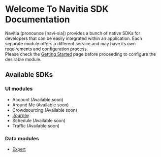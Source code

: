# Welcome To Navitia SDK Documentation

Navitia (pronounce [navi-sia]) provides a bunch of native SDKs for developers that can be easily integrated within an application. Each separate module offers a different service and may have its own requirements and configuration process.<br>
Please check the [Getting Started](getting_started.md) page before proceeding to configure the desirable module.

## Available SDKs

### UI modules

* Account (Available soon)
* Around Me (Available soon)
* Crowdsourcing (Available soon)
* [Journey](journey/overview.md)
* Schedule (Available soon)
* Traffic (Available soon)

### Data modules

* [Expert](expert/overview.md)
